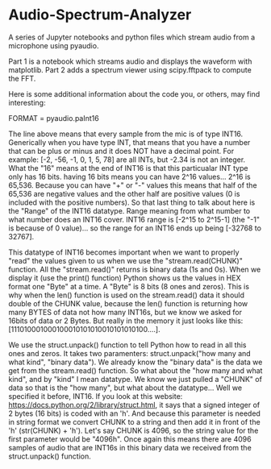 # Audio-Spectrum-Analyzer

A series of Jupyter notebooks and python files which stream audio from a microphone using pyaudio.

Part 1 is a notebook which streams audio and displays the waveform with matplotlib.
Part 2 adds a spectrum viewer using scipy.fftpack to compute the FFT.


Here is some additional information about the code you, or others, may find interesting:

FORMAT = pyaudio.paInt16

The line above means that every sample from the mic is of type INT16. Generically when you have type INT, that means that you have a number that can be plus or minus and it does NOT have a decimal point. For example: [-2, -56, -1, 0, 1, 5, 78] are all INTs, but -2.34 is not an integer. What the "16" means at the end of INT16 is that this particualar INT type only has 16 bits. having 16 bits means you can have 2^16 values... 2^16 is 65,536. Because you can have "+" or "-" values this means that half of the 65,536 are negative values and the other half are positive values (0 is included with the positive numbers). So that last thing to talk about here is the "Range" of the INT16 datatype. Range meaning from what number to what number does an INT16 cover. INT16 range is [-2^15 to 2^15-1] (the "-1" is because of 0 value)... so the range for an INT16 ends up being [-32768 to 32767].

This datatype of INT16 becomes important when we want to properly "read" the values given to us when we use the "stream.read(CHUNK)" function. All the "stream.read()" returns is binary data (1s and 0s). When we display it (use the print() function) Python shows us the values in HEX format one "Byte" at a time. A "Byte" is 8 bits (8 ones and zeros). This is why when the len() function is used on the stream.read() data it should double of the CHUNK value, because the len() function is returning how many BYTES of data not how many INT16s, but we know we asked for 16bits of data or 2 Bytes.  But really in the memory it just looks like this: [111010001000100010101010010101010100....].

We use the struct.unpack() function to tell Python how to read in all this ones and zeros. It takes two paramenters: struct.unpack("how many and what kind", "binary data"). We already know the "binary data" is the data we get from the stream.read() function. So what about the "how many and what kind", and by "kind" I mean datatype. We know we just pulled a "CHUNK" of data so that is the "how many", but what about the datatype... Well we specified it before, INT16. If you look at this website: https://docs.python.org/2/library/struct.html, it says that a signed integer of 2 bytes (16 bits) is coded with an 'h'. And because this parameter is needed in string format we convert CHUNK to a string and then add it in front of the 'h' (str(CHUNK) + 'h'). Let's say CHUNK is 4096, so the string value for the first parameter would be "4096h". Once again this means there are 4096 samples of audio that are INT16s in this binary data we received from the struct.unpack() function.

